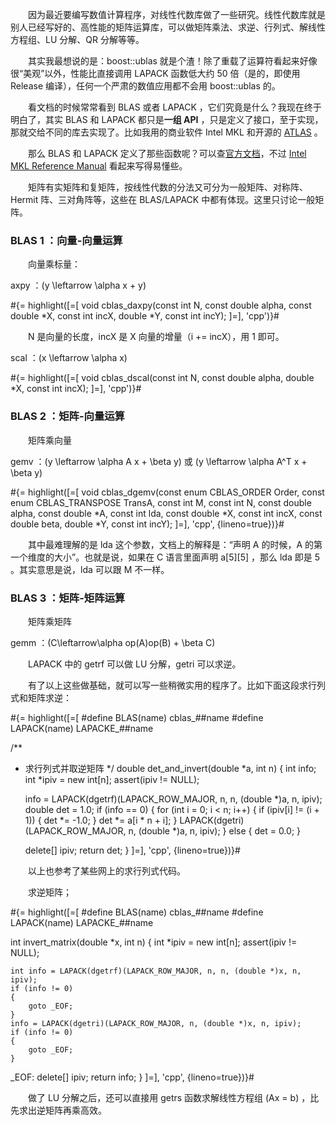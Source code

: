 　　因为最近要编写数值计算程序，对线性代数库做了一些研究。线性代数库就是别人已经写好的、高性能的矩阵运算库，可以做矩阵乘法、求逆、行列式、解线性方程组、LU 分解、QR 分解等等。

　　其实我最想说的是：boost::ublas 就是个渣！除了重载了运算符看起来好像很“美观”以外，性能比直接调用 LAPACK 函数低大约 50 倍（是的，即使用 Release 编译），任何一个严肃的数值应用都不会用 boost::ublas 的。

　　看文档的时候常常看到 BLAS 或者 LAPACK ，它们究竟是什么？我现在终于明白了，其实 BLAS 和 LAPACK 都只是**一组 API** ，只是定义了接口，至于实现，那就交给不同的库去实现了。比如我用的商业软件 Intel MKL 和开源的 [ATLAS](http://math-atlas.sourceforge.net/) 。

　　那么 BLAS 和 LAPACK 定义了那些函数呢？可以查[官方文档](http://www.netlib.org/blas/)，不过 [Intel MKL Reference Manual](http://software.intel.com/sites/products/documentation/hpc/mkl/mklman/index.htm) 看起来写得易懂些。

　　矩阵有实矩阵和复矩阵，按线性代数的分法又可分为一般矩阵、对称阵、Hermit 阵、三对角阵等，这些在 BLAS/LAPACK 中都有体现。这里只讨论一般矩阵。

### BLAS 1 ：向量-向量运算

　　向量乘标量：

axpy ：\(y \leftarrow \alpha x + y\)

#{= highlight([=[
void cblas_daxpy(const int N, const double alpha, const double *X,
                 const int incX, double *Y, const int incY);
]=], 'cpp')}#

　　N 是向量的长度，incX 是 X 向量的增量（i += incX），用 1 即可。

scal ：\(x \leftarrow \alpha x\)

#{= highlight([=[
void cblas_dscal(const int N, const double alpha, double *X, const int incX);
]=], 'cpp')}#

### BLAS 2 ：矩阵-向量运算

　　矩阵乘向量

gemv ：\(y \leftarrow \alpha A x + \beta y\) 或 \(y \leftarrow \alpha A^T x + \beta y\)

#{= highlight([=[
void cblas_dgemv(const enum CBLAS_ORDER Order,
                 const enum CBLAS_TRANSPOSE TransA, const int M, const int N,
                 const double alpha, const double *A, const int lda,
                 const double *X, const int incX, const double beta,
                 double *Y, const int incY);
]=], 'cpp', {lineno=true})}#

　　其中最难理解的是 lda 这个参数，文档上的解释是：“声明 A 的时候，A 的第一个维度的大小”。也就是说，如果在 C 语言里面声明 a[5][5] ，那么 lda 即是 5 。其实意思是说，lda 可以跟 M 不一样。

### BLAS 3 ：矩阵-矩阵运算

　　矩阵乘矩阵

gemm ：\(C\leftarrow\alpha op(A)op(B) + \beta C\)

　　LAPACK 中的 getrf 可以做 LU 分解，getri 可以求逆。

　　有了以上这些做基础，就可以写一些稍微实用的程序了。比如下面这段求行列式和矩阵求逆：

#{= highlight([=[
#define BLAS(name) cblas_##name
#define LAPACK(name) LAPACKE_##name

/**
 * 求行列式并取逆矩阵
 */
double det_and_invert(double *a, int n)
{
	int info;
	int *ipiv = new int[n];
	assert(ipiv != NULL);

	info = LAPACK(dgetrf)(LAPACK_ROW_MAJOR, n, n, (double *)a, n, ipiv);
	double det = 1.0;
	if (info == 0)
	{
		for (int i = 0; i < n; i++)
		{
			if (ipiv[i] != (i + 1))
			{
				det *= -1.0;
			}
			det *= a[i * n + i];
		}
		LAPACK(dgetri)(LAPACK_ROW_MAJOR, n, (double *)a, n, ipiv);
	}
	else
	{
		det = 0.0;
	}

	delete[] ipiv;
	return det;
}
]=], 'cpp', {lineno=true})}#

　　以上也参考了某些网上的求行列式代码。

　　求逆矩阵；

#{= highlight([=[
#define BLAS(name) cblas_##name
#define LAPACK(name) LAPACKE_##name

int invert_matrix(double *x, int n)
{
	int *ipiv = new int[n];
	assert(ipiv != NULL);

	int info = LAPACK(dgetrf)(LAPACK_ROW_MAJOR, n, n, (double *)x, n, ipiv);
	if (info != 0)
	{
		goto _EOF;
	}
	info = LAPACK(dgetri)(LAPACK_ROW_MAJOR, n, (double *)x, n, ipiv);
	if (info != 0)
	{
		goto _EOF;
	}

_EOF:
	delete[] ipiv;
	return info;
}
]=], 'cpp', {lineno=true})}#

　　做了 LU 分解之后，还可以直接用 getrs 函数求解线性方程组 \(Ax = b\) ，比先求出逆矩阵再乘高效。

<script type="text/x-mathjax-config">
MathJax.Hub.Config({
  imageFont: null
});
</script>
<script type="text/javascript" src="/MathJax/MathJax.js?config=TeX-AMS_HTML"></script>

